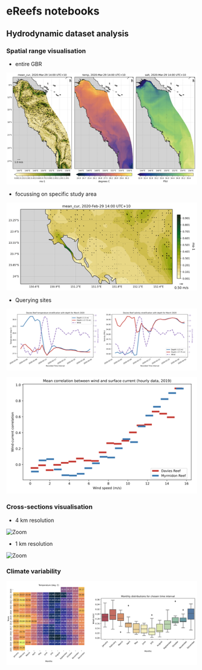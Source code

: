 # eReefs notebooks

## Hydrodynamic dataset analysis

### Spatial range visualisation

- entire GBR

![GBR](figs/im1.png?raw=true)

- focussing on specific study area

![Zoom](figs/CapricornCurrent.gif?raw=true)

- Querying sites

![site](figs/im2.png?raw=true)

![2sites](figs/im4.png?raw=true)

### Cross-sections visualisation

- 4 km resolution

![Zoom](figs/Lat11_vel.gif?raw=true)

- 1 km resolution

![Zoom](figs/1km_Lat11_vel.gif?raw=true)

### Climate variability

![site](figs/im3.png?raw=true)

